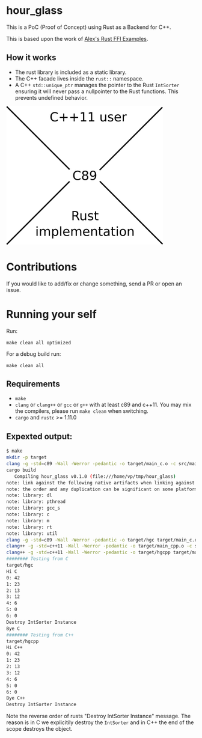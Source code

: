 # hour_glass

This is a PoC (Proof of Concept) using Rust as a Backend for C++.

This is based upon the work of [Alex's Rust FFI Examples](https://github.com/alexcrichton/rust-ffi-examples/).

## How it works

* The rust library is included as a static library.
* The C++ facade lives inside the `rust::` namespace.
* A C++ `std::unique_ptr` manages the pointer to the Rust `IntSorter` ensuring it will never pass a nullpointer to the Rust functions. This prevents undefined behavior.

![hg_pic.png](hg_pic.png)

# Contributions

If you would like to add/fix or change something, send a PR or open an issue.

# Running your self

Run:

```
make clean all optimized
```

For a debug build run:
```
make clean all
```

## Requirements

* `make`
* `clang` or `clang++` or `gcc` or `g++` with at least c89 and c++11. You may mix the compilers, please run `make clean` when switching.
* `cargo` and `rustc` >= 1.11.0

## Expexted output:

```bash
$ make
mkdir -p target
clang -g -std=c89 -Wall -Werror -pedantic -o target/main_c.o -c src/main.c
cargo build 
   Compiling hour_glass v0.1.0 (file:///home/vp/tmp/hour_glass)
note: link against the following native artifacts when linking against this static library
note: the order and any duplication can be significant on some platforms, and so may need to be preserved
note: library: dl
note: library: pthread
note: library: gcc_s
note: library: c
note: library: m
note: library: rt
note: library: util
clang -g -std=c89 -Wall -Werror -pedantic -o target/hgc target/main_c.o target/debug/libintsorter.a -Wl,--gc-sections -lpthread
clang++ -g -std=c++11 -Wall -Werror -pedantic -o target/main_cpp.o -c src/main.cpp
clang++ -g -std=c++11 -Wall -Werror -pedantic -o target/hgcpp target/main_cpp.o target/debug/libintsorter.a -Wl,--gc-sections -lpthread
######## Testing from C
target/hgc
Hi C
0: 42
1: 23
2: 13
3: 12
4: 6
5: 0
6: 0
Destroy IntSorter Instance
Bye C
######## Testing from C++
target/hgcpp
Hi C++
0: 42
1: 23
2: 13
3: 12
4: 6
5: 0
6: 0
Bye C++
Destroy IntSorter Instance
```

Note the reverse order of rusts "Destroy IntSorter Instance" message.
The reason is in C we explicitily destroy the `IntSorter` and in C++ the end of the scope destroys the object.
